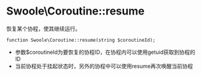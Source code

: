 # Swoole\Coroutine::resume

恢复某个协程，使其继续运行。

~~~
function Swoole\Coroutine::resume(string $coroutineId);
~~~
* 参数$coroutineId为要恢复的协程ID，在协程内可以使用getuid获取到协程的ID
* 当前协程处于挂起状态时，另外的协程中可以使用resume再次唤醒当前协程